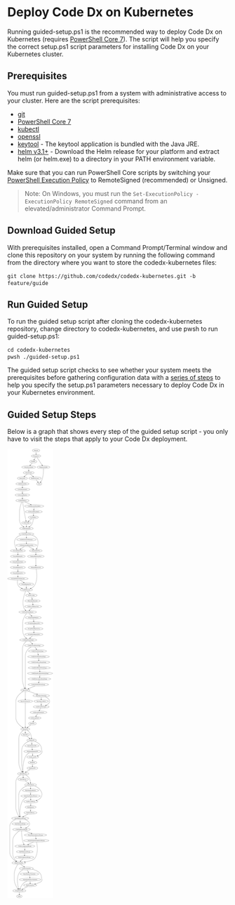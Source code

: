 
# Deploy Code Dx on Kubernetes

Running guided-setup.ps1 is the recommended way to deploy Code Dx on Kubernetes (requires [PowerShell Core 7](https://docs.microsoft.com/en-us/powershell/scripting/install/installing-powershell?view=powershell-7)). The script will help you specify the correct setup.ps1 script parameters for installing Code Dx on your Kubernetes cluster.

## Prerequisites

You must run guided-setup.ps1 from a system with administrative access to your cluster. Here are the script prerequisites:

- [git](https://git-scm.com/book/en/v2/Getting-Started-Installing-Git)
- [PowerShell Core 7](https://docs.microsoft.com/en-us/powershell/scripting/install/installing-powershell?view=powershell-7)
- [kubectl](https://kubernetes.io/docs/tasks/tools/install-kubectl/)
- [openssl](https://www.openssl.org/)
- [keytool](https://adoptopenjdk.net/) - The keytool application is bundled with the Java JRE.
- [helm v3.1+](https://github.com/helm/helm/releases/tag/v3.2.4) - Download the Helm release for your platform and extract helm (or helm.exe) to a directory in your PATH environment variable.

Make sure that you can run PowerShell Core scripts by switching your [PowerShell Execution Policy](https://docs.microsoft.com/en-us/powershell/module/microsoft.powershell.core/about/about_execution_policies) to RemoteSigned (recommended) or Unsigned.

>Note: On Windows, you must run the `Set-ExecutionPolicy -ExecutionPolicy RemoteSigned` command from an elevated/administrator Command Prompt.

## Download Guided Setup

With prerequisites installed, open a Command Prompt/Terminal window and clone this repository on your system by running the following command from the directory where you want to store the codedx-kubernetes files:

```
git clone https://github.com/codedx/codedx-kubernetes.git -b feature/guide
```

## Run Guided Setup

To run the guided setup script after cloning the codedx-kubernetes repository, change directory to codedx-kubernetes, and use pwsh to run guided-setup.ps1:

```
cd codedx-kubernetes
pwsh ./guided-setup.ps1
```

The guided setup script checks to see whether your system meets the prerequisites before gathering configuration data with a [series of steps](#guided-setup-steps) to help you specify the setup.ps1 parameters necessary to deploy Code Dx in your Kubernetes environment.

## Guided Setup Steps

Below is a graph that shows every step of the guided setup script - you only have to visit the steps that apply to your Code Dx deployment.

![Guided Setup Steps](./images/guided-setup.svg)
